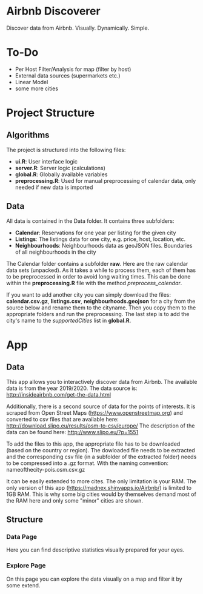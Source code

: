 # Airbnb Discoverer

Discover data from Airbnb. Visually. Dynamically. Simple.

# To-Do
* Per Host Filter/Analysis for map (filter by host)
* External data sources (supermarkets etc.)
* Linear Model
* some more cities

# Project Structure
## Algorithms

The project is structured into the following files:

* **ui.R**: User interface logic
* **server.R**: Server logic (calculations)
* **global.R**: Globally available variables
* **preprocessing.R**: Used for manual preprocessing of calendar data, only needed if new data is imported

## Data

All data is contained in the Data folder. It contains three subfolders:

* **Calendar**: Reservations for one year per listing for the given city
* **Listings**: The listings data for one city, e.g. price, host, location, etc.
* **Neighbourhoods**: Neighbourhoods data as geoJSON files. Boundaries of all neighbourhoods in the city

The Calendar folder contains a subfolder **raw**. Here are the raw calendar data sets (unpacked). As it takes a while to process them, each of them has to be preprocessed in order to avoid long waiting times. This can be done within the **preprocessing.R** file with the method *preprocess_calendar*.

If you want to add another city you can simply download the files: **calendar.csv.gz**, **listings.csv**, **neighbourhoods.geojson** for a city from the source below and rename them to the cityname. Then you copy them to the appropriate folders and run the preprocessing. The last step is to add the city's name to the *supportedCities* list in **global.R**.

# App

## Data
This app allows you to interactively discover data from Airbnb. The available data is from the year 2019/2020. The data source is: http://insideairbnb.com/get-the-data.html

Additionally, there is a second source of data for the points of interests. It is scraped from Open Street Maps (https://www.openstreetmap.org) and converted to csv files that are available here: http://download.slipo.eu/results/osm-to-csv/europe/
The description of the data can be found here: http://www.slipo.eu/?p=1551

To add the files to this app, the appropriate file has to be downloaded (based on the country or region). The dowloaded file needs to be extracted and the corresponding csv file (in a subfolder of the extracted folder) needs to be compressed into a .gz format. With the naming convention: nameofthecity-pois.osm.csv.gz

It can be easily extended to more cites. The only limitation is your RAM. The only version of this app (https://madnex.shinyapps.io/Airbnb/) is limited to 1GB RAM. This is why some big cities would by themselves demand most of  the RAM here and only some "minor" cities are shown. 

## Structure
### Data Page
Here you can find descriptive statistics visually prepared for your eyes.

### Explore Page
On this page you can explore the data visually on a map and filter it by some extend.